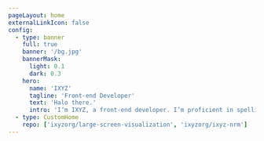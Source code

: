 ```yaml
---
pageLayout: home
externalLinkIcon: false
config:
  - type: banner
    full: true
    banner: '/bg.jpg'
    bannerMask:
      light: 0.1
      dark: 0.3
    hero:
      name: 'IXYZ'
      tagline: 'Front-end Developer'
      text: 'Halo there.'
      intro: 'I’m IXYZ, a front-end developer. I’m proficient in spelling terms like JavaScript, TypeScript, Vue, React, and UniApp. To get straight to the point, I excel in Vue 3 and Vue 2 frameworks, along with their ecosystems, including Vuex, Pinia for state management, Vue Router, and UI component libraries. I’m also familiar with React and its related tools, UniApp for building mini-programs, Nuxt for SSR (server-side rendering), Nest for backend development, and Docker for containerized deployment.'
  - type: CustomHome
    repo: ['ixyzorg/large-screen-visualization', 'ixyzorg/ixyz-nrm']
---
```


